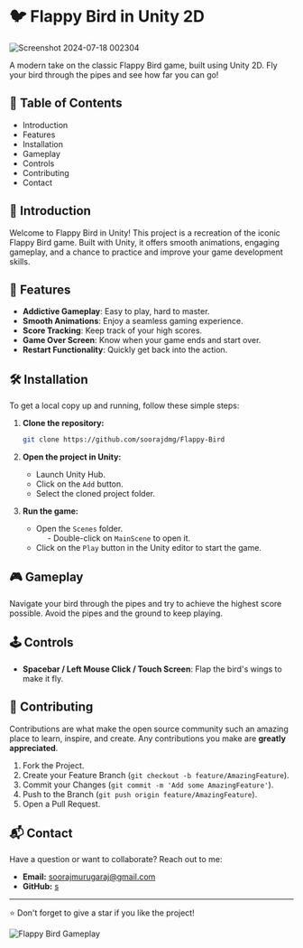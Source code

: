 # 🐦 Flappy Bird in Unity 2D

 
 ![Screenshot 2024-07-18 002304](https://github.com/user-attachments/assets/0eaf70f9-0f7e-4c60-8975-aaeac9440507)



A modern take on the classic Flappy Bird game, built using Unity 2D. Fly your bird through the pipes and see how far you can go!

## 🚀 Table of Contents

- Introduction
- Features
- Installation
- Gameplay
- Controls
- Contributing
- Contact
  
## 📖 Introduction

Welcome to Flappy Bird in Unity! This project is a recreation of the iconic Flappy Bird game. Built with Unity, it offers smooth animations, engaging gameplay, and a chance to practice and improve your game development skills.

## 🌟 Features

- **Addictive Gameplay**: Easy to play, hard to master.  
- **Smooth Animations**: Enjoy a seamless gaming experience.  
- **Score Tracking**: Keep track of your high scores.  
- **Game Over Screen**: Know when your game ends and start over.  
- **Restart Functionality**: Quickly get back into the action.  

## 🛠 Installation

To get a local copy up and running, follow these simple steps:

1. **Clone the repository:**
    ```sh
    git clone https://github.com/soorajdmg/Flappy-Bird
    ```

2. **Open the project in Unity:**
    - Launch Unity Hub.
    - Click on the `Add` button.
    - Select the cloned project folder.

3. **Run the game:**
    - Open the `Scenes` folder.  
      <span style="margin-left: 20px;">- Double-click on `MainScene` to open it.</span>  
    - Click on the `Play` button in the Unity editor to start the game.

## 🎮 Gameplay

Navigate your bird through the pipes and try to achieve the highest score possible. Avoid the pipes and the ground to keep playing.

## 🕹 Controls

- **Spacebar / Left Mouse Click / Touch Screen**: Flap the bird's wings to make it fly.

## 🤝 Contributing

Contributions are what make the open source community such an amazing place to learn, inspire, and create. Any contributions you make are **greatly appreciated**.

1. Fork the Project.
2. Create your Feature Branch (`git checkout -b feature/AmazingFeature`).
3. Commit your Changes (`git commit -m 'Add some AmazingFeature'`).
4. Push to the Branch (`git push origin feature/AmazingFeature`).
5. Open a Pull Request.

## 📬 Contact

Have a question or want to collaborate? Reach out to me:

- **Email:** [soorajmurugaraj@gmail.com](soorajmurugaraj@gmail.com)
- **GitHub:** [s](https://github.com/soorajdmg)

---

⭐️ Don't forget to give a star if you like the project!

![Flappy Bird Gameplay](path-to-second-screenshot.gif)
